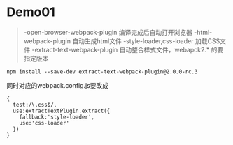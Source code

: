# Demo01
>-open-browser-webpack-plugin 编译完成后自动打开浏览器
>-html-webpack-plugin 自动生成html文件
>-style-loader,css-loader 加载CSS文件
>-extract-text-webpack-plugin 自动整合样式文件，webapck2.* 的要指定版本
```
npm install --save-dev extract-text-webpack-plugin@2.0.0-rc.3
```
同时对应的webpack.config.js要改成
```
{
  test:/\.css$/,
  use:extractTextPlugin.extract({
    fallback:'style-loader',
    use:'css-loader'
  })
}

```
